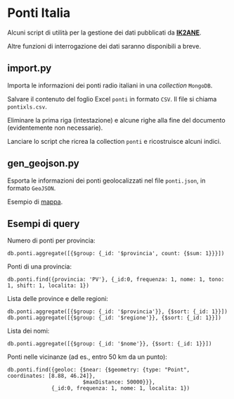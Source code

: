 # Ponti Italia
Alcuni script di utilità per la gestione dei dati pubblicati da <b><a href="http://www.ik2ane.it/ham.htm">IK2ANE</a></b>.

Altre funzioni di interrogazione dei dati saranno disponibili a breve.

## import.py
Importa le informazioni dei ponti radio italiani in una <i>collection</i> <code>MongoDB</code>.

Salvare il contenuto del foglio Excel <code>ponti</code> in formato <code>CSV</code>. Il file si chiama <code>pontixls.csv</code>.

Eliminare la prima riga (intestazione) e alcune righe alla fine del documento (evidentemente non necessarie).

Lanciare lo script che ricrea la collection <code>ponti</code> e ricostruisce alcuni indici.

## gen_geojson.py
Esporta le informazioni dei ponti geolocalizzati nel file <code>ponti.json</code>, in formato <code>GeoJSON</code>.

Esempio di <a href="http://ponti.fabiopani.it/">mappa</a>.

## Esempi di query
Numero di ponti per provincia:

    db.ponti.aggregate([{$group: {_id: '$provincia', count: {$sum: 1}}}])

Ponti di una provincia:

    db.ponti.find({provincia: 'PV'}, {_id:0, frequenza: 1, nome: 1, tono: 1, shift: 1, localita: 1})

Lista delle province e delle regioni:

    db.ponti.aggregate([{$group: {_id: '$provincia'}}, {$sort: {_id: 1}}])
    db.ponti.aggregate([{$group: {_id: '$regione'}}, {$sort: {_id: 1}}])

Lista dei nomi:

    db.ponti.aggregate([{$group: {_id: '$nome'}}, {$sort: {_id: 1}}])

Ponti nelle vicinanze (ad es., entro 50 km da un punto):

    db.ponti.find({geoloc: {$near: {$geometry: {type: "Point", coordinates: [8.88, 46.24]},
                            $maxDistance: 50000}}},
                  {_id:0, frequenza: 1, nome: 1, localita: 1})